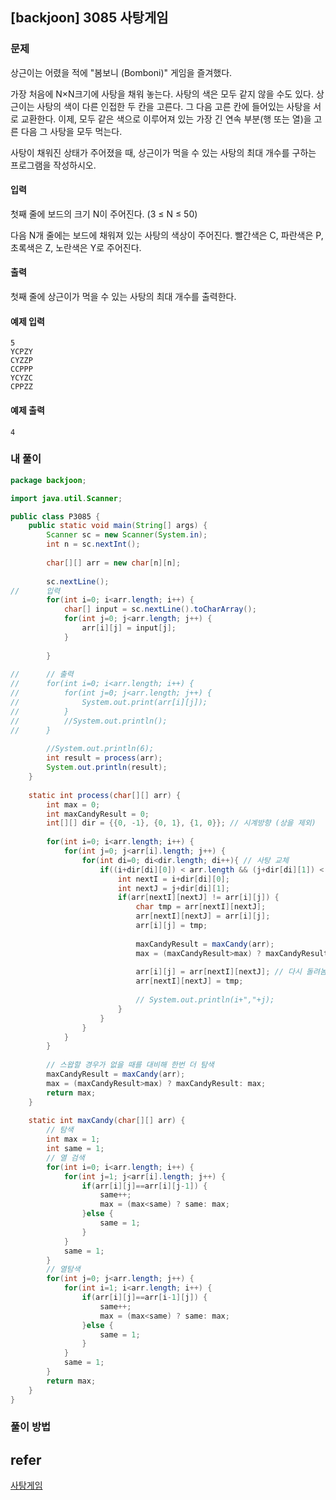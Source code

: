 ## [backjoon] 3085 사탕게임

### 문제

상근이는 어렸을 적에 "봄보니 (Bomboni)" 게임을 즐겨했다.

가장 처음에 N×N크기에 사탕을 채워 놓는다. 사탕의 색은 모두 같지 않을 수도 있다. 상근이는 사탕의 색이 다른 인접한 두 칸을 고른다. 그 다음 고른 칸에 들어있는 사탕을 서로 교환한다. 이제, 모두 같은 색으로 이루어져 있는 가장 긴 연속 부분(행 또는 열)을 고른 다음 그 사탕을 모두 먹는다.

사탕이 채워진 상태가 주어졌을 때, 상근이가 먹을 수 있는 사탕의 최대 개수를 구하는 프로그램을 작성하시오.

#### 입력

첫째 줄에 보드의 크기 N이 주어진다. (3 ≤ N ≤ 50)

다음 N개 줄에는 보드에 채워져 있는 사탕의 색상이 주어진다. 빨간색은 C, 파란색은 P, 초록색은 Z, 노란색은 Y로 주어진다.

#### 출력

첫째 줄에 상근이가 먹을 수 있는 사탕의 최대 개수를 출력한다. 

#### 예제 입력

```
5
YCPZY
CYZZP
CCPPP
YCYZC
CPPZZ
```

#### 예제 출력

```
4
```

### 내 풀이

```java
package backjoon;

import java.util.Scanner;

public class P3085 {
	public static void main(String[] args) {
		Scanner sc = new Scanner(System.in);
		int n = sc.nextInt();
		
		char[][] arr = new char[n][n];
		
		sc.nextLine();
//		입력
		for(int i=0; i<arr.length; i++) {
			char[] input = sc.nextLine().toCharArray();
			for(int j=0; j<arr.length; j++) {
				arr[i][j] = input[j];
			}
			
		}
		
//		// 출력
//		for(int i=0; i<arr.length; i++) {
//			for(int j=0; j<arr.length; j++) {
//				System.out.print(arr[i][j]);
//			}
//			//System.out.println();
//		}
		
		//System.out.println(6);
		int result = process(arr);
		System.out.println(result);
	}
	
	static int process(char[][] arr) {
		int max = 0;
		int maxCandyResult = 0;
		int[][] dir = {{0, -1}, {0, 1}, {1, 0}}; // 시계방향 (상을 제외)
		
		for(int i=0; i<arr.length; i++) {
			for(int j=0; j<arr[i].length; j++) {
				for(int di=0; di<dir.length; di++){ // 사탕 교체
					if((i+dir[di][0]) < arr.length && (j+dir[di][1]) < arr[i].length && (j+dir[di][1]) >= 0) { // 인덱스 체크
						int nextI = i+dir[di][0];
						int nextJ = j+dir[di][1];
						if(arr[nextI][nextJ] != arr[i][j]) {
							char tmp = arr[nextI][nextJ];
							arr[nextI][nextJ] = arr[i][j];
							arr[i][j] = tmp;
							
							maxCandyResult = maxCandy(arr);
							max = (maxCandyResult>max) ? maxCandyResult: max;
							
							arr[i][j] = arr[nextI][nextJ]; // 다시 돌려놈
							arr[nextI][nextJ] = tmp;
							
							// System.out.println(i+","+j);
						}
					}
				}
			}
		}
		
		// 스왑할 경우가 없을 때를 대비해 한번 더 탐색
		maxCandyResult = maxCandy(arr);
		max = (maxCandyResult>max) ? maxCandyResult: max;
		return max;
	}
	
	static int maxCandy(char[][] arr) {
		// 탐색
		int max = 1;
		int same = 1;
		// 열 검색
		for(int i=0; i<arr.length; i++) {
			for(int j=1; j<arr[i].length; j++) {
				if(arr[i][j]==arr[i][j-1]) {
					same++;
					max = (max<same) ? same: max;
				}else {
					same = 1;
				}
			}
			same = 1;
		}
		// 열탐색
		for(int j=0; j<arr.length; j++) {
			for(int i=1; i<arr.length; i++) {
				if(arr[i][j]==arr[i-1][j]) {
					same++;
					max = (max<same) ? same: max;
				}else {
					same = 1;
				}
			}
			same = 1;
		}
		return max;
	}
}

```

### 풀이 방법

## refer

[사탕게임](https://www.acmicpc.net/problem/3085)

